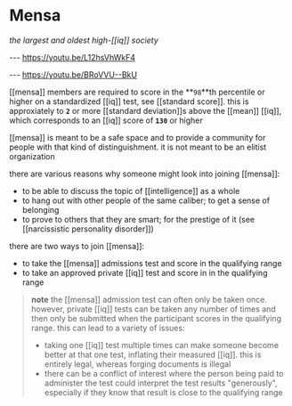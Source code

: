 # Mensa

_the largest and oldest high-[[iq]] society_

--- <https://youtu.be/L12hsVhWkF4>

--- <https://youtu.be/BRoVVU--BkU>

[[mensa]] members are required to score in the **`98`**th percentile or higher on a standardized [[iq]] test, see [[standard score]]. this is approxiately to **`2`** or more [[standard deviation]]s above the [[mean]] [[iq]], which corresponds to an [[iq]] score of **`130`** or higher

[[mensa]] is meant to be a safe space and to provide a community for people with that kind of distinguishment. it is not meant to be an elitist organization

there are various reasons why someone might look into joining [[mensa]]:

- to be able to discuss the topic of [[intelligence]] as a whole
- to hang out with other people of the same caliber; to get a sense of belonging
- to prove to others that they are smart; for the prestige of it (see [[narcissistic personality disorder]])

there are two ways to join [[mensa]]:

- to take the [[mensa]] admissions test and score in the qualifying range
- to take an approved private [[iq]] test and score in in the qualifying range

> **note** the [[mensa]] admission test can often only be taken once. however, private [[iq]] tests can be taken any number of times and then only be submitted when the participant scores in the qualifying range. this can lead to a variety of issues:
>
> - taking one [[iq]] test multiple times can make someone become better at that one test, inflating their measured [[iq]]. this is entirely legal, whereas forging documents is illegal
> - there can be a conflict of interest where the person being paid to administer the test could interpret the test results "generously", especially if they know that result is close to the qualifying range
